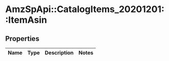 # AmzSpApi::CatalogItems_20201201::ItemAsin

## Properties
Name | Type | Description | Notes
------------ | ------------- | ------------- | -------------

